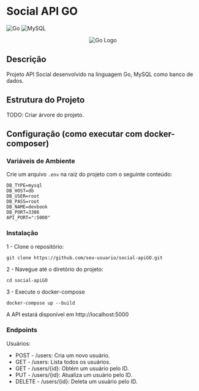 # Social API GO

![Go](https://img.shields.io/badge/Go-00ADD8?style=for-the-badge&logo=go&logoColor=white)
![MySQL](https://img.shields.io/badge/MySQL-4479A1?style=for-the-badge&logo=mysql&logoColor=white)

<p align="center">
  <img src="https://github.com/user-attachments/assets/f27bab54-cecd-4c80-a268-1fda60127b79" alt="Go Logo" />
</p>


## Descrição


Projeto API Social desenvolvido na linguagem Go, MySQL como banco de dados.

## Estrutura do Projeto

TODO: Criar árvore do projeto.

## Configuração (como executar com docker-composer)

### Variáveis de Ambiente

Crie um arquivo `.env` na raiz do projeto com o seguinte conteúdo:

```
DB_TYPE=mysql
DB_HOST=db
DB_USER=root
DB_PASS=root
DB_NAME=devbook
DB_PORT=3306
API_PORT=":5000"
```

### Instalação

1 - Clone o repositório:
```
git clone https://github.com/seu-usuario/social-apiGO.git
```

2 - Navegue até o diretório do projeto:
```
cd social-apiGO
```

3 - Execute o docker-compose
```
docker-compose up --build
```

A API estará disponível em http://localhost:5000

### Endpoints

Usuários:
* POST - /users: Cria um novo usuário.
* GET - /users: Lista todos os usuários.
* GET - /users/{id}: Obtém um usuário pelo ID.
* PUT - /users/{id}: Atualiza um usuário pelo ID.
* DELETE - /users/{id}: Deleta um usuário pelo ID.
